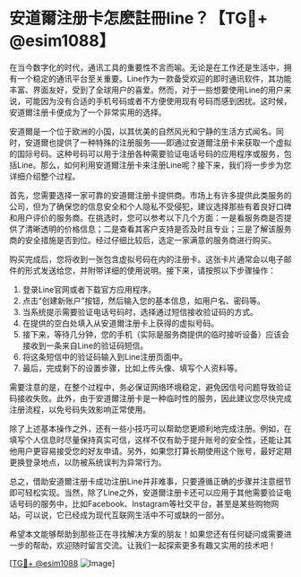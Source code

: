 # 安道爾注册卡怎麽註冊line？【TG💪+ @esim1088】

在当今数字化的时代，通讯工具的重要性不言而喻。无论是在工作还是生活中，拥有一个稳定的通讯平台至关重要。Line作为一款备受欢迎的即时通讯软件，其功能丰富、界面友好，受到了全球用户的喜爱。然而，对于一些想要使用Line的用户来说，可能因为没有合适的手机号码或者不方便使用现有号码而感到困扰。这时候，安道爾注册卡便成为了一个非常实用的选择。

安道爾是一个位于欧洲的小国，以其优美的自然风光和宁静的生活方式闻名。同时，安道爾也提供了一种特殊的注册服务——即通过安道爾注册卡来获取一个虚拟的国际号码。这种号码可以用于注册各种需要验证电话号码的应用程序或服务，包括Line。那么，如何利用安道爾注册卡来注册Line呢？接下来，我们将一步步为您详细介绍整个过程。

首先，您需要选择一家可靠的安道爾注册卡提供商。市场上有许多提供此类服务的公司，但为了确保您的信息安全和个人隐私不受侵犯，建议选择那些有着良好口碑和用户评价的服务商。在挑选时，您可以参考以下几个方面：一是看服务商是否提供了清晰透明的价格信息；二是查看其客户支持是否及时且专业；三是了解该服务商的安全措施是否到位。经过仔细比较后，选定一家满意的服务商进行购买。

购买完成后，您将收到一张包含虚拟号码在内的注册卡。这张卡片通常会以电子邮件的形式发送给您，并附带详细的使用说明。接下来，请按照以下步骤操作：

1. 登录Line官网或者下载官方应用程序。
2. 点击“创建新账户”按钮，然后输入您的基本信息，如用户名、密码等。
3. 当系统提示需要验证电话号码时，选择通过短信接收验证码的方式。
4. 在提供的空白处填入从安道爾注册卡上获得的虚拟号码。
5. 接下来，等待几分钟，您的手机（实际是服务商提供的临时接听设备）应该会接收到一条来自Line的验证码短信。
6. 将这条短信中的验证码输入到Line注册页面中。
7. 最后，完成剩下的设置步骤，比如上传头像、填写个人资料等。

需要注意的是，在整个过程中，务必保证网络环境稳定，避免因信号问题导致验证码接收失败。此外，由于安道爾注册卡是一种临时性的服务，因此建议您尽快完成注册流程，以免号码失效影响正常使用。

除了上述基本操作之外，还有一些小技巧可以帮助您更顺利地完成注册。例如，在填写个人信息时尽量保持真实可信，这样不仅有助于提升账号的安全性，还能让其他用户更容易接受您的好友申请。另外，如果您打算长期使用这个账号，最好定期更换登录地点，以防被系统误判为异常行为。

总之，借助安道爾注册卡成功注册Line并非难事，只要遵循正确的步骤并注意细节即可轻松实现。当然，除了Line之外，安道爾注册卡还可以应用于其他需要验证电话号码的服务中，比如Facebook、Instagram等社交平台，甚至是某些购物网站。可以说，它已经成为现代互联网生活中不可或缺的一部分。

希望本文能够帮助到那些正在寻找解决方案的朋友！如果您还有任何疑问或需要进一步的帮助，欢迎随时留言交流。让我们一起探索更多有趣又实用的技术吧！

[[TG💪+ @esim1088](https://t.me/s/esim1088) ![Image](https://i.postimg.cc/4NQfJmqS/Snipaste-2025-05-13-00-14-12.png)]